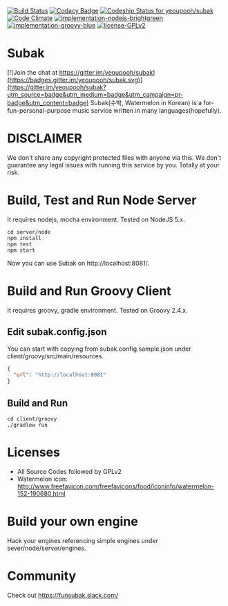 [![Build Status](https://travis-ci.org/yeoupooh/subak.svg?branch=master)](https://travis-ci.org/yeoupooh/subak)
[![Codacy Badge](https://api.codacy.com/project/badge/grade/2c7371984770499680a184a97058ccbd)](https://www.codacy.com/app/thomas-min-v1/subak)
[![Codeship Status for yeoupooh/subak](https://codeship.com/projects/74b104a0-9e42-0133-935c-2a763bc2b06b/status?branch=master)](https://codeship.com/projects/127718)
[![Code Climate](https://codeclimate.com/github/yeoupooh/subak/badges/gpa.svg)](https://codeclimate.com/github/yeoupooh/subak)
[![implementation-nodejs-brightgreen](https://img.shields.io/badge/server-nodejs-brightgreen.svg)](https://nodejs.org/en/)
[![implementation-groovy-blue](https://img.shields.io/badge/client-groovy-blue.svg)](http://www.groovy-lang.org/)
[![license-GPLv2](https://img.shields.io/badge/license-GPLv2-blue.svg)](http://www.gnu.org/licenses/old-licenses/gpl-2.0.en.html)

# Subak

[![Join the chat at https://gitter.im/yeoupooh/subak](https://badges.gitter.im/yeoupooh/subak.svg)](https://gitter.im/yeoupooh/subak?utm_source=badge&utm_medium=badge&utm_campaign=pr-badge&utm_content=badge)
Subak(수박, Watermelon in Korean) is a for-fun-personal-purpose music service written in many languages(hopefully).


# DISCLAIMER
We don't share any copyright protected files with anyone via this.
We don't guarantee any legal issues with running this service by you. Totally at your risk.


# Build, Test and Run Node Server
It requires nodejs, mocha environment. Tested on NodeJS 5.x.

```
cd server/node
npm install
npm test
npm start
```

Now you can use Subak on http://localhost:8081/.

# Build and Run Groovy Client
It requires groovy, gradle environment. Tested on Groovy 2.4.x.

## Edit subak.config.json
You can start with copying from subak.config.sample.json under client/groovy/src/main/resources.
```json
{
  "url": "http://localhost:8081"
}
```

## Build and Run
```
cd client/groovy
./gradlew run
```

# Licenses
* All Source Codes followed by GPLv2
* Watermelon icon: http://www.freefavicon.com/freefavicons/food/iconinfo/watermelon-152-190680.html


# Build your own engine
Hack your engines referencing simple engines under sever/node/server/engines.


# Community
Check out https://funsubak.slack.com/
